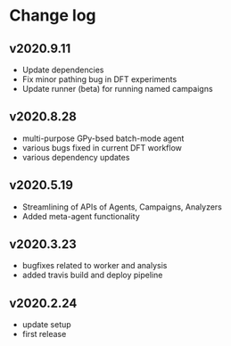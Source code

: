 Change log
==========

v2020.9.11
----------
* Update dependencies
* Fix minor pathing bug in DFT experiments
* Update runner (beta) for running named campaigns

v2020.8.28
----------
* multi-purpose GPy-bsed batch-mode agent
* various bugs fixed in current DFT workflow
* various dependency updates

v2020.5.19
----------
* Streamlining of APIs of Agents, Campaigns, Analyzers
* Added meta-agent functionality

v2020.3.23
----------
* bugfixes related to worker and analysis
* added travis build and deploy pipeline

v2020.2.24
----------
* update setup
* first release
